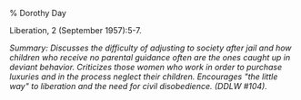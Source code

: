 % Dorothy Day

Liberation, 2 (September 1957):5-7.

*Summary: Discusses the difficulty of adjusting to society after jail
and how children who receive no parental guidance often are the ones
caught up in deviant behavior. Criticizes those women who work in order
to purchase luxuries and in the process neglect their children.
Encourages "the little way" to liberation and the need for civil
disobedience. (DDLW \#104).*


